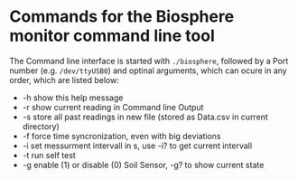 # Commands for the Biosphere monitor command line tool

The Command line interface is started with `./biosphere`,
followed by a Port number (e.g. `/dev/ttyUSB0`) and optinal arguments,
which can ocure in any order, which are listed below:
* -h show this help message
* -r show current reading in Command line Output
* -s store all past readings in new file (stored as Data.csv in current directory)
* -f force time syncronization, even with big deviations
* -i set messurment intervall in s, use -i? to get current intervall
* -t run self test
* -g enable (1) or disable (0) Soil Sensor, -g? to show current state